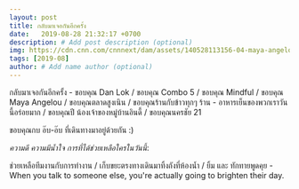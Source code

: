 ```yaml
---
layout: post
title: กลับมาเจอกันอีกครั้ง
date:   2019-08-28 21:32:17 +0700
description: # Add post description (optional)
img: https://cdn.cnn.com/cnnnext/dam/assets/140528113156-04-maya-angelou-quotes-restricted-horizontal-large-gallery.jpg # Add image post (optional)
tags: [2019-08]
author: # Add name author (optional)
---
```

กลับมาเจอกันอีกครั้ง - ขอบคุณ Dan Lok / ขอบคุณ Combo 5 / ขอบคุณ Mindful / ขอบคุณ Maya Angelou / ขอบคุณตลาดสูงเนิน / ขอบคุณร้านกับข้าวทุกๆ ร้าน - อาหารเย็นของพวกเราวันนี้อร่อยมาก / ขอบคุณปี น้องเจ้าของหมู่บ้านอินดี้ / ขอบคุณนครชัย 21

ขอบคุณกบ อ๊บ-อ๊บ ที่เดินทางมาอยู่ด้วยกัน :)

<i class="fa fa-child" style="color:plum"></i>

*ความดี ความมีน้ำใจ การที่ได้ช่วยเหลือใครในวันนี้*:

ช่วยเหลือทีมงานกับการทำงาน / เก็บขยะตรงทางเดินมาทิ้งถังที่ห้องน้ำ / ยิ้ม และ ทักทายพูดคุย - When you talk to someone else, you're actually going to brighten their day.
